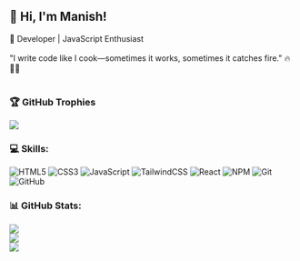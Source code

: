 ## 👋 Hi, I'm Manish!<br> 

🚀 Developer | JavaScript Enthusiast<br><br>
"I write code like I cook—sometimes it works, sometimes it catches fire." 🔥👨‍🍳<br><br>

### 🏆 GitHub Trophies
![](https://github-profile-trophy.vercel.app/?username=nishhcodes&theme=gruvbox&no-frame=true&no-bg=true&margin-w=4)


### 💻 Skills:
![HTML5](https://img.shields.io/badge/html5-%23E34F26.svg?style=for-the-badge&logo=html5&logoColor=white) ![CSS3](https://img.shields.io/badge/css3-%231572B6.svg?style=for-the-badge&logo=css3&logoColor=white) ![JavaScript](https://img.shields.io/badge/javascript-%23323330.svg?style=for-the-badge&logo=javascript&logoColor=%23F7DF1E) ![TailwindCSS](https://img.shields.io/badge/tailwindcss-%2338B2AC.svg?style=for-the-badge&logo=tailwind-css&logoColor=white) ![React](https://img.shields.io/badge/react-%2320232a.svg?style=for-the-badge&logo=react&logoColor=%2361DAFB) ![NPM](https://img.shields.io/badge/NPM-%23CB3837.svg?style=for-the-badge&logo=npm&logoColor=white) ![Git](https://img.shields.io/badge/git-%23F05033.svg?style=for-the-badge&logo=git&logoColor=white) ![GitHub](https://img.shields.io/badge/github-%23121011.svg?style=for-the-badge&logo=github&logoColor=white)
### 📊 GitHub Stats:
![](https://github-readme-stats.vercel.app/api?username=nishhcodes&theme=gruvbox&hide_border=true&include_all_commits=false&count_private=false)<br/>
![](https://nirzak-streak-stats.vercel.app/?user=nishhcodes&theme=gruvbox&hide_border=true)<br/>
![](https://github-readme-stats.vercel.app/api/top-langs/?username=nishhcodes&theme=gruvbox&hide_border=true&include_all_commits=false&count_private=false&layout=compact)


<!-- Proudly created with GPRM ( https://gprm.itsvg.in ) -->
